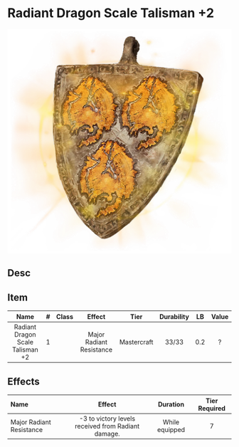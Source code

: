 # Radiant Dragon Scale Talisman +2

![Copyrighted Image](RadiantDragonScaleTalisman+2.png)

## Desc

## Item

|               Name               | # | Class |          Effect          |    Tier    | Durability | LB | Value |
| :------------------------------: | :-: | :---: | :----------------------: | :---------: | :--------: | :-: | :---: |
| Radiant Dragon Scale Talisman +2 | 1 |      | Major Radiant Resistance | Mastercraft |   33/33   | 0.2 |   ?   |

## Effects

| Name | Effect | Duration | Tier Required |
| :--- | :----: | :------: | :-----------: |
| Major Radiant Resistance | -3 to victory levels received from Radiant damage. | While equipped | 7 |
